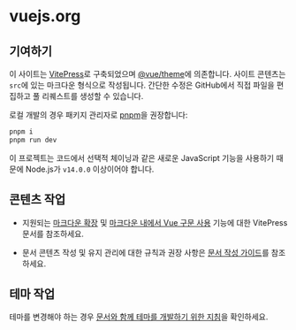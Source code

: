 # vuejs.org

## 기여하기

이 사이트는 [VitePress](https://github.com/vuejs/vitepress)로 구축되었으며 [@vue/theme](https://github.com/vuejs/vue-theme)에 의존합니다. 사이트 콘텐츠는 `src`에 있는 마크다운 형식으로 작성됩니다. 간단한 수정은 GitHub에서 직접 파일을 편집하고 풀 리퀘스트를 생성할 수 있습니다.

로컬 개발의 경우 패키지 관리자로 [pnpm](https://pnpm.io/)을 권장합니다:

```bash
pnpm i
pnpm run dev
```

이 프로젝트는 코드에서 선택적 체이닝과 같은 새로운 JavaScript 기능을 사용하기 때문에 Node.js가 `v14.0.0` 이상이어야 합니다.


## 콘텐츠 작업

- 지원되는 [마크다운 확장](https://vitepress.dev/guide/markdown) 및 [마크다운 내에서 Vue 구문 사용](https://vitepress.dev/guide/using-vue) 기능에 대한 VitePress 문서를 참조하세요.

- 문서 콘텐츠 작성 및 유지 관리에 대한 규칙과 권장 사항은 [문서 작성 가이드](https://github.com/vuejs/docs/blob/main/.github/contributing/writing-guide.md)를 참조하세요.


## 테마 작업

테마를 변경해야 하는 경우 [문서와 함께 테마를 개발하기 위한 지침](https://github.com/vuejs/vue-theme#developing-with-real-content)을 확인하세요.
